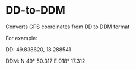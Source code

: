 # DD-to-DDM
Converts GPS coordinates from DD to DDM format

For example:

DD:  49.838620, 18.288541

DDM: N 49° 50.317 E 018° 17.312
